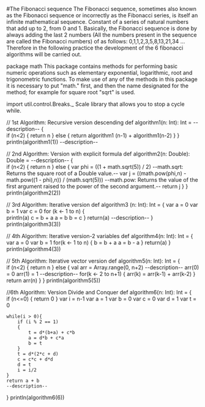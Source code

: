 #The Fibonacci sequence
The Fibonacci sequence, sometimes also known as the Fibonacci sequence or incorrectly as the Fibonacci series, is itself an infinite mathematical sequence. Constant of a series of natural numbers that add up to 2, from 0 and 1. Basically, the 
Fibonacci sequence is done by always adding the last 2 numbers (All the numbers present in the sequence are called the 
Fibonacci numbers) of as follows:
0,1,1,2,3,5,8,13,21,34 ...
Therefore in the following practice the development of the 6 fibonacci algorithms will be carried out.

package math
This package contains methods for performing basic numeric operations such as elementary exponential, logarithmic, root and trigonometric functions.
To make use of any of the methods in this package it is necessary to put "math." first, and then the name designated for the method; for example for square root "sqrt" is used.

import util.control.Breaks._
Scale library that allows you to stop a cycle while.

// 1st Algorithm: Recursive version descending
def algorithm1(n: Int): Int = 
--description--
{   
    if (n<2)
    {
        return n
    }
    else
    {
        return algorithm1 (n-1) + algorithm1(n-2)
    }
}
println(algorithm1(1))
--description--

// 2nd Algorithm: Version with explicit formula 
def algorithm2(n: Double): Double = 
--description--
{   
    if (n<2)
    {
        return n
    }
    else
    {
        var phi = ((1 + math.sqrt(5)) / 2)
        --math.sqrt: Returns the square root of a Double value.--
        var j = ((math.pow(phi,n) - math.pow((1 - phi),n)) / (math.sqrt(5)))
        --math.pow: Returns the value of the first argument raised to the power of the second argument.--
        return j
    }
}
println(algorithm2(2))


// 3rd Algorithm: Iterative version
def algorithm3 (n: Int): Int =
{
var a = 0
var b = 1
var c = 0
    for (k <- 1 to n)
    {   
        println(a)
        c = b + a
        a = b
        b = c
    }
    return(a)
    --description--
}
println(algorithm3(3))


// 4th Algorithm: Iterative version-2 variables
def algorithm4(n: Int): Int =
{
    var a = 0
    var b = 1
    for(k <- 1 to n)
        {
            b = b + a
            a = b - a
        }
        return(a)
}
println(algorithm4(3))

// 5th Algorithm: Iterative vector version
def algorithm5(n: Int): Int = 
{   
    if (n<2)
    {
        return n
    }
    else
    {
        val arr = Array.range(0, n+2)
        --description--
        arr(0) = 0
        arr(1) = 1
        --description--
        for(k <- 2 to n+1)
        {
            arr(k) = arr(k-1) + arr(k-2)
        }
        return arr(n)
    }
}
println(algorithm5(5))


//6th Algorithm: Version Divide and Conquer
def algorithm6(n: Int): Int = 
{   
    if (n<=0)
    {
        return 0
    }
    var i = n-1
    var a = 1
    var b = 0
    var c = 0
    var d = 1
    var t = 0

    while(i > 0){
        if (i % 2 == 1)
        {
            t = d*(b+a) + c*b
            a = d*b + c*a
            b = t
        }
        t = d*(2*c + d)
        c = c*c + d*d
        d = t
        i = i/2
    }
    return a + b
    --description--
}
println(algorithm6(6))
